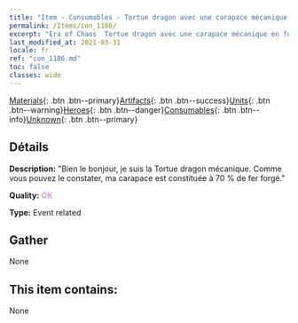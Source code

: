 ```yaml
---
title: "Item - Consumables - Tortue dragon avec une carapace mécanique en forme de marmite"
permalink: /Items/con_1186/
excerpt: "Era of Chaos  Tortue dragon avec une carapace mécanique en forme de marmite"
last_modified_at: 2021-03-31
locale: fr
ref: "con_1186.md"
toc: false
classes: wide
---
```

 [Materials](/fr/Items/){: .btn .btn--primary}[Artifacts](/fr/Items/Artifacts/){: .btn .btn--success}[Units](/fr/Items/Units/){: .btn .btn--warning}[Heroes](/fr/Items/Heroes/){: .btn .btn--danger}[Consumables](/fr/Items/Consumables/){: .btn .btn--info}[Unknown](/fr/Items/Unknown/){: .btn .btn--primary}

## Détails
 **Description:** \"Bien le bonjour, je suis la Tortue dragon mécanique. Comme vous pouvez le constater, ma carapace est constituée à 70 % de fer forgé.\"

 **Quality:** <span style="color: #DA70D6">OK</span>

 **Type:** Event related

## Gather

  None

## This item contains:

  None

